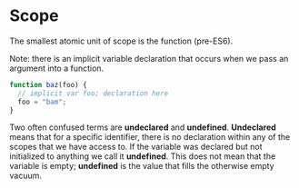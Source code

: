 # Scope

The smallest atomic unit of scope is the function (pre-ES6).

Note: there is an implicit variable declaration that occurs when we pass an argument into a function.

```javascript
function baz(foo) {
  // implicit var foo; declaration here
  foo = "bam";
}
```

Two often confused terms are **undeclared** and **undefined**. **Undeclared** means that for a specific identifier, there is no declaration within any of the scopes that we have access to. If the variable was declared but not initialized to anything we call it **undefined**. This does not mean that the variable is empty; **undefined** is the value that fills the otherwise empty vacuum.
